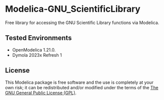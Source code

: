 # Modelica-GNU_ScientificLibrary

Free library for accessing the GNU Scientific Library functions via Modelica.

## Tested Environments

- OpenModelica 1.21.0.
- Dymola 2023x Refresh 1

## License

This Modelica package is free software and the use is completely at your own risk;
it can be redistributed and/or modified under the terms of the [The GNU General Public License (GPL)](https://www.gnu.org/copyleft/gpl.html).
